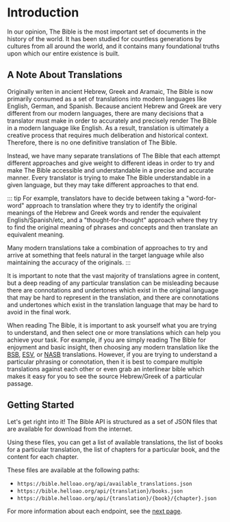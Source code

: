 # Introduction

In our opinion, The Bible is the most important set of documents in the history of the world. It has been studied for countless generations by cultures from all around the world, and it contains many foundational truths upon which our entire existence is built.

## A Note About Translations

Originally writen in ancient Hebrew, Greek and Aramaic, The Bible is now primarily consumed as a set of translations into modern languages like English, German, and Spanish. Because ancient Hebrew and Greek are very different from our modern languages, there are many decisions that a translator must make in order to accurately and precisely render The Bible in a modern language like English. As a result, translation is ultimately a creative process that requires much deliberation and historical context. Therefore, there is no one definitive translation of The Bible.

Instead, we have many separate translations of The Bible that each attempt different approaches and give weight to different ideas in order to try and make The Bible accessible and understandable in a precise and accurate manner. Every translator is trying to make The Bible understandable in a given language, but they may take different approaches to that end.

::: tip
For example, translators have to decide between taking a "word-for-word" approach to translation where they try to identify the original meanings of the Hebrew and Greek words and render the equivalent English/Spanish/etc, and a "thought-for-thought" approach where they try to find the original meaning of phrases and concepts and then translate an equivalent meaning.

Many modern translations take a combination of approaches to try and arrive at something that feels natural in the target language while also maintaining the accuracy of the originals.
:::

It is important to note that the vast majority of translations agree in content, but a deep reading of any particular translation can be misleading because there are connotations and undertones which exist in the original language that may be hard to represent in the translation, and there are connotations and undertones which exist in the translation language that may be hard to avoid in the final work.

When reading The Bible, it is important to ask yourself what you are trying to understand, and then select one or more translations which can help you achieve your task. For example, if you are simply reading The Bible for enjoyment and basic insight, then choosing any modern translation like the [BSB](https://bereanbibles.com/), [ESV](https://www.esv.org/), or [NASB](https://www.lockman.org/new-american-standard-bible-nasb/) translations. However, if you are trying to understand a particular phrasing or connotation, then it is best to compare multiple translations against each other or even grab an interlinear bible which makes it easy for you to see the source Hebrew/Greek of a particular passage.

## Getting Started

Let's get right into it! The Bible API is structured as a set of JSON files that are available for download from the internet.

Using these files, you can get a list of available translations, the list of books for a particular translation, the list of chapters for a particular book, and the content for each chapter.

These files are available at the following paths:

-   `https://bible.helloao.org/api/available_translations.json`
-   `https://bible.helloao.org/api/{translation}/books.json`
-   `https://bible.helloao.org/api/{translation}/{book}/{chapter}.json`

For more information about each endpoint, see the [next page](./making-requests.md).